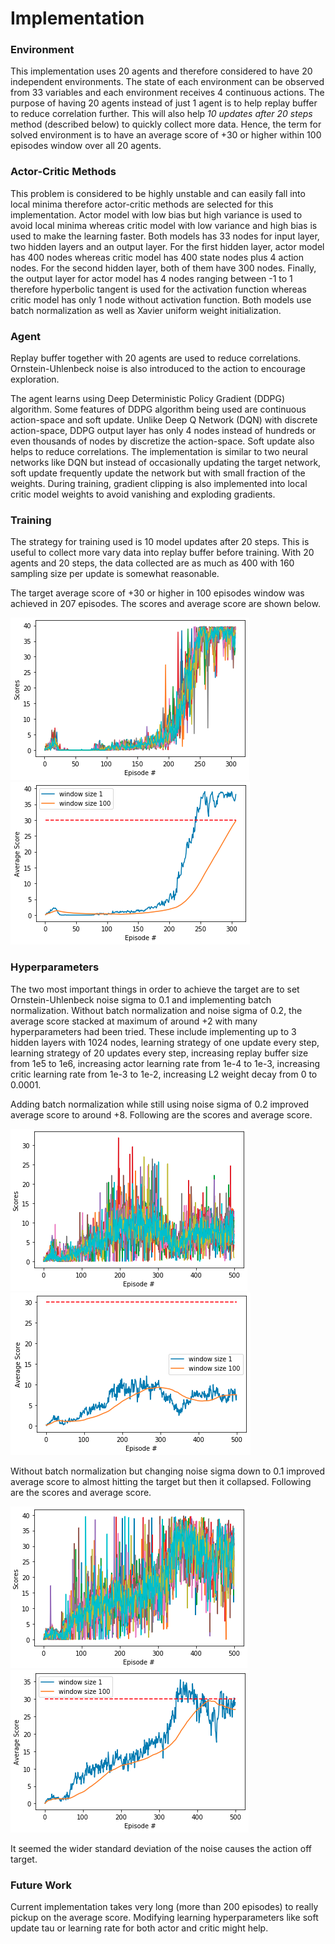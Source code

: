 [//]: # (Image References)

[scores]: ./images/scores.png "Scores"
[average-score]: ./images/average-score.png "Average Score"
[hp-batchNorm-sigma02-scores]: ./images/hp-batchNorm-sigma02-scores.png "batchNorm sigma02 Scores"
[hp-batchNorm-sigma02-average-score]: ./images/hp-batchNorm-sigma02-average-score.png "batchNorm sigma02 Average Score"
[hp-noBatchNorm-sigma01-scores]: ./images/hp-noBatchNorm-sigma01-scores.png "noBatchNorm sigma01 Scores"
[hp-noBatchNorm-sigma01-average-score]: ./images/hp-noBatchNorm-sigma01-average-score.png "noBatchNorm sigma01 Average Score"


# Implementation

### Environment
This implementation uses 20 agents and therefore considered to have 20 independent environments. The state of each environment can be observed from 33 variables and each environment receives 4 continuous actions. The purpose of having 20 agents instead of just 1 agent is to help replay buffer to reduce correlation further. This will also help *10 updates after 20 steps* method (described below) to quickly collect more data. Hence, the term for solved environment is to have an average score of +30 or higher within 100 episodes window over all 20 agents.

### Actor-Critic Methods
This problem is considered to be highly unstable and can easily fall into local minima therefore actor-critic methods are selected for this implementation. Actor model with low bias but high variance is used to avoid local minima whereas critic model with low variance and high bias is used to make the learning faster. Both models has 33 nodes for input layer, two hidden layers and an output layer. For the first hidden layer, actor model has 400 nodes whereas critic model has 400 state nodes plus 4 action nodes. For the second hidden layer, both of them have 300 nodes. Finally, the output layer for actor model has 4 nodes ranging between -1 to 1 therefore hyperbolic tangent is used for the activation function whereas critic model has only 1 node without activation function. Both models use batch normalization as well as Xavier uniform weight initialization.

### Agent
Replay buffer together with 20 agents are used to reduce correlations. Ornstein-Uhlenbeck noise is also introduced to the action to encourage exploration.

The agent learns using Deep Deterministic Policy Gradient (DDPG) algorithm. Some features of DDPG algorithm being used are continuous action-space and soft update. Unlike Deep Q Network (DQN) with discrete action-space, DDPG output layer has only 4 nodes instead of hundreds or even thousands of nodes by discretize the action-space. Soft update also helps to reduce correlations. The implementation is similar to two neural networks like DQN but instead of occasionally updating the target network, soft update frequently update the network but with small fraction of the weights. During training, gradient clipping is also implemented into local critic model weights to avoid vanishing and exploding gradients.

### Training
The strategy for training used is 10 model updates after 20 steps. This is useful to collect more vary data into replay buffer before training. With 20 agents and 20 steps, the data collected are as much as 400 with 160 sampling size per update is somewhat reasonable.

The target average score of +30 or higher in 100 episodes window was achieved in 207 episodes. The scores and average score are shown below.

![Scores][scores]
![Average Score][average-score]

### Hyperparameters
The two most important things in order to achieve the target are to set Ornstein-Uhlenbeck noise sigma to 0.1 and implementing batch normalization. Without batch normalization and noise sigma of 0.2, the average score stacked at maximum of around +2 with many hyperparameters had been tried. These include implementing up to 3 hidden layers with 1024 nodes, learning strategy of one update every step, learning strategy of 20 updates every step, increasing replay buffer size from 1e5 to 1e6, increasing actor learning rate from 1e-4 to 1e-3, increasing critic learning rate from 1e-3 to 1e-2, increasing L2 weight decay from 0 to 0.0001.

Adding batch normalization while still using noise sigma of 0.2 improved average score to around +8. Following are the scores and average score.

![batchNorm sigma02 Scores][hp-batchNorm-sigma02-scores]
![batchNorm sigma02 Average Score][hp-batchNorm-sigma02-average-score]

Without batch normalization but changing noise sigma down to 0.1 improved average score to almost hitting the target but then it collapsed. Following are the scores and average score.

![noBatchNorm sigma01 Scores][hp-noBatchNorm-sigma01-scores]
![noBatchNorm sigma01 Average Score][hp-noBatchNorm-sigma01-average-score]

It seemed the wider standard deviation of the noise causes the action off target.

### Future Work
Current implementation takes very long (more than 200 episodes) to really pickup on the average score. Modifying learning hyperparameters like soft update tau or learning rate for both actor and critic might help.
